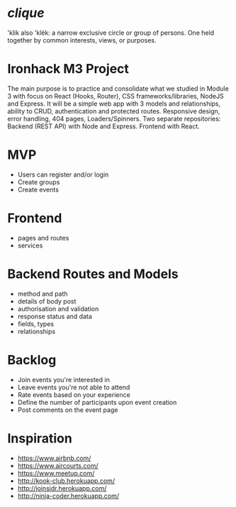 # _clique_
\'klik also 'klëk\: a narrow exclusive circle or group of persons. One held together by common interests, views, or purposes.

# Ironhack M3 Project
The main purpose is to practice and consolidate what we studied in Module 3 with focus on React (Hooks, Router), CSS frameworks/libraries, NodeJS and Express.
It will be a simple web app with 3 models and relationships, ability to CRUD, authentication and protected routes. 
Responsive design, error handling, 404 pages, Loaders/Spinners.
Two separate repositories: Backend (REST API) with Node and Express. Frontend with React.

# MVP
- Users can register and/or login
- Create groups
- Create events

# Frontend
- pages and routes
- services

# Backend Routes and Models
- method and path
- details of body post
- authorisation and validation
- response status and data
- fields, types
- relationships

# Backlog
- Join events you're interested in
- Leave events you're not able to attend
- Rate events based on your experience
- Define the number of participants upon event creation
- Post comments on the event page


# Inspiration
- https://www.airbnb.com/
- https://www.aircourts.com/
- https://www.meetup.com/
- http://kook-club.herokuapp.com/
- http://joinsidr.herokuapp.com/
- http://ninja-coder.herokuapp.com/
